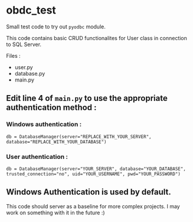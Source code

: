 # obdc_test
Small test code to try out `pyodbc` module.

This code contains basic CRUD functionalites for User class in connection to SQL Server.

Files : 
- user.py
- database.py
- main.py

## Edit line 4 of `main.py` to use the appropriate authentication method :

### Windows authentication : 
```
db = DatabaseManager(server="REPLACE_WITH_YOUR_SERVER", database="REPLACE_WITH_YOUR_DATABASE")
```

### User authentication : 
```
db = DatabaseManager(server="YOUR_SERVER", database="YOUR_DATABASE", trusted_connection="no", uid="YOUR_USERNAME", pwd="YOUR_PASSWORD")
```

## Windows Authentication is used by default.

This code should server as a baseline for more complex projects. I may work on something with it in the future :)
